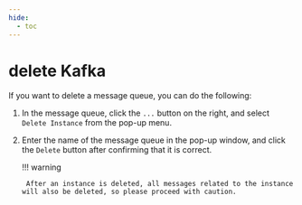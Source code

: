 ```yaml
---
hide:
  - toc
---
```


# delete Kafka

If you want to delete a message queue, you can do the following:

1. In the message queue, click the `...` button on the right, and select `Delete Instance` from the pop-up menu.

    

2. Enter the name of the message queue in the pop-up window, and click the `Delete` button after confirming that it is correct.

    

    !!! warning

        After an instance is deleted, all messages related to the instance will also be deleted, so please proceed with caution.